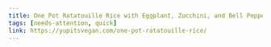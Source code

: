 ```yaml
---
title: One Pot Ratatouille Rice with Eggplant, Zucchini, and Bell Pepper
tags: [needs-attention, quick]
link: https://yupitsvegan.com/one-pot-ratatouille-rice/
---
```


